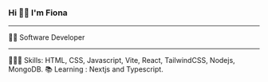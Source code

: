 ### Hi 👋🏾 I'm Fiona 

<hr></hr>
👩🏾 Software Developer
<hr></hr>
👩🏾‍💻 Skills: HTML, CSS, Javascript, Vite, React, TailwindCSS, Nodejs, MongoDB.
📚 Learning : Nextjs and Typescript.

<!--
**fionss/fionss** is a ✨ _special_ ✨ repository because its `README.md` (this file) appears on your GitHub profile.

Here are some ideas to get you started:

- 🔭 I’m currently working on ...
- 🌱 I’m currently learning ...
- 👯 I’m looking to collaborate on ...
- 🤔 I’m looking for help with ...
- 💬 Ask me about ...
- 📫 How to reach me: ...
- 😄 Pronouns: ...
- ⚡ Fun fact: ...
-->
